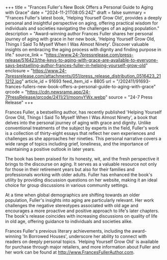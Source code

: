+++
title = "Frances Fuller's New Book Offers a Personal Guide to Aging with Grace"
date = "2024-11-21T08:05:24Z"
draft = false
summary = "Frances Fuller's latest book, 'Helping Yourself Grow Old', provides a deeply personal and insightful perspective on aging, offering practical wisdom for individuals and societies navigating the challenges of an aging population."
description = "Award-winning author Frances Fuller shares her personal journey of aging with grace in her new book, 'Helping Yourself Grow Old, Things I Said To Myself When I Was Almost Ninety'. Discover valuable insights on embracing the aging process with dignity and finding purpose in life."
source_link = "https://www.24-7pressrelease.com/press-release/516423/the-keys-to-aging-with-grace-are-available-to-everyone-says-bestselling-author-frances-fuller-in-helping-yourself-grow-old"
enclosure = "https://www.24-7pressrelease.com/attachments/051/press_release_distribution_0516423_211212.jpg"
article_id = 91693
feed_item_id = 8805
url = "/202411/91693-frances-fullers-new-book-offers-a-personal-guide-to-aging-with-grace"
qrcode = "https://cdn.newsramp.app/24-7PressRelease/qrcode/2411/21/moonvYWx.webp"
source = "24-7 Press Release"
+++

<p>Frances Fuller, a bestselling author, has recently published 'Helping Yourself Grow Old, Things I Said To Myself When I Was Almost Ninety', a book that delves into the personal journey of aging with grace and dignity. Unlike conventional treatments of the subject by experts in the field, Fuller's work is a collection of thirty-eight essays that reflect her own experiences and challenges as she approaches her nineties. This personal narrative covers a wide range of topics including grief, loneliness, and the importance of maintaining a positive outlook in later years.</p><p>The book has been praised for its honesty, wit, and the fresh perspective it brings to the discourse on aging. It serves as a valuable resource not only for those in their retirement years but also for their families and professionals working with older adults. Fuller has enhanced the book's utility by providing discussion questions on her website, making it an ideal choice for group discussions in various community settings.</p><p>At a time when global demographics are shifting towards an older population, Fuller's insights into aging are particularly relevant. Her work challenges the negative stereotypes associated with old age and encourages a more proactive and positive approach to life's later chapters. The book's release coincides with increasing discussions on quality of life in old age, offering guidance to individuals and societies alike.</p><p>Frances Fuller's previous literary achievements, including the award-winning 'In Borrowed Houses', underscore her ability to connect with readers on deeply personal topics. 'Helping Yourself Grow Old' is available for purchase through major retailers, and more information about Fuller and her work can be found at <a href='http://www.FrancesFullerAuthor.com' rel='nofollow' target='_blank'>http://www.FrancesFullerAuthor.com</a>.</p>